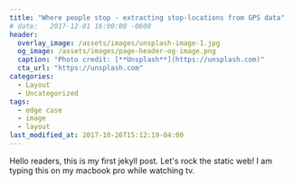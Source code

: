 ```yaml
---
title: "Where people stop - extracting stop-locations from GPS data"
# date:   2017-12-01 16:00:00 -0600
header:
  overlay_image: /assets/images/unsplash-image-1.jpg
  og_image: /assets/images/page-header-og-image.png
  caption: "Photo credit: [**Unsplash**](https://unsplash.com)"
  cta_url: "https://unsplash.com"
categories:
  - Layout
  - Uncategorized
tags:
  - edge case
  - image
  - layout
last_modified_at: 2017-10-26T15:12:19-04:00
---
```


Hello readers, this is my first jekyll post. Let's rock the static web! I am typing this on my macbook pro while watching tv.